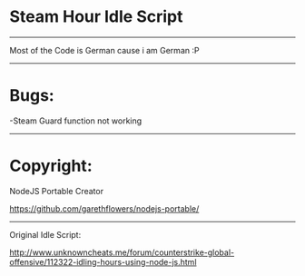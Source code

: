 # Steam Hour Idle Script
________
Most of the Code is German cause i am German :P
________
# Bugs:

-Steam Guard function not working
________
# Copyright:
NodeJS Portable Creator

https://github.com/garethflowers/nodejs-portable/
________
Original Idle Script:

http://www.unknowncheats.me/forum/counterstrike-global-offensive/112322-idling-hours-using-node-js.html
